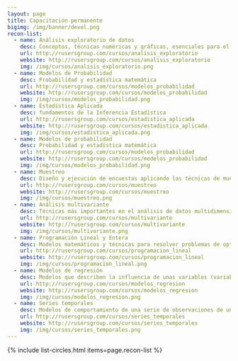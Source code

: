 ```yaml
---
layout: page
title: Capacitación permanente
bigimg: /img/banner/devel.png
recon-list:
  - name: Análisis exploratorio de datos
    desc: Conceptos, técnicas numéricas y gráficas, esenciales para el descubrimiento y entendimiento de las estructuras y relaciones contenidas en un conjunto de datos.
    url: http://rusersgroup.com/cursos/analisis_exploratorio
    website: http://rusersgroup.com/cursos/analisis_exploratorio
    img: /img/cursos/analisis_exploratorio.png    
  - name: Modelos de Probabilidad
    desc: Probabilidad y estadística matemática
    url: http://rusersgroup.com/cursos/modelos_probabilidad
    website: http://rusersgroup.com/cursos/modelos_probabilidad
    img: /img/cursos/modelos_probabilidad.png
  - name: Estadística Aplicada
    desc: fundamentos de la Inferencia Estadística
    url: http://rusersgroup.com/cursos/estadistica_aplicada
    website: http://rusersgroup.com/cursos/estadistica_aplicada
    img: /img/cursos/estadistica_aplicada.png
  - name: Modelos de probabilidad
    desc: Probabilidad y estadística matemática   
    url: http://rusersgroup.com/cursos/modelos_probabilidad
    website: http://rusersgroup.com/cursos/modelos_probabilidad
    img: /img/cursos/modelos_probabilidad.png 
  - name: Muestreo
    desc: Diseño y ejecución de encuestas aplicando las técnicas de muestreo probabilístico
    url: http://rusersgroup.com/cursos/muestreo
    website: http://rusersgroup.com/cursos/muestreo
    img: /img/cursos/muestreo.png
  - name: Análisis multivariante
    desc: Técnicas más importantes en el análisis de datos multidimensionales
    url: http://rusersgroup.com/cursos/multivariante
    website: http://rusersgroup.com/cursos/multivariante
    img: /img/cursos/multivariante.png
  - name: Programación Lineal y Entera
    desc: Modelos matemáticos y técnicas para resolver problemas de optimización y de toma de decisiones.
    url: http://rusersgroup.com/cursos/programacion_lineal
    website: http://rusersgroup.com/cursos/programacion_lineal
    img: /img/cursos/programacion_lineal.png
  - name: Modelos de regresión
    desc: Modelos que describen la influencia de unas variables (variables explicativas) sobre otra variable (variable respuesta)   
    url: http://rusersgroup.com/cursos/modelos_regresion
    website: http://rusersgroup.com/cursos/modelos_regresion
    img: /img/cursos/modelos_regresion.png 
  - name: Series temporales
    desc: Modelos de comportamiento de una serie de observaciones de una variable tomadas secuencialmente a lo largo del tiempo.
    url: http://rusersgroup.com/cursos/series_temporales
    website: http://rusersgroup.com/cursos/series_temporales
    img: /img/cursos/series_temporales.png
---
```


{% include list-circles.html items=page.recon-list %}
